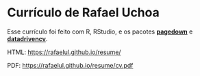 # Currículo de Rafael Uchoa

Esse currículo foi feito com R, RStudio, e os pacotes [**pagedown**](https://github.com/rstudio/pagedown) e [**datadrivencv**](https://github.com/nstrayer/datadrivencv).

HTML: https://rafaelul.github.io/resume/

PDF: https://rafaelul.github.io/resume/cv.pdf
